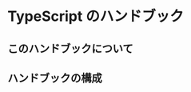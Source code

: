 <!-- https://www.typescriptlang.org/docs/handbook/intro.html -->

# TypeScript のハンドブック

## このハンドブックについて

## ハンドブックの構成
